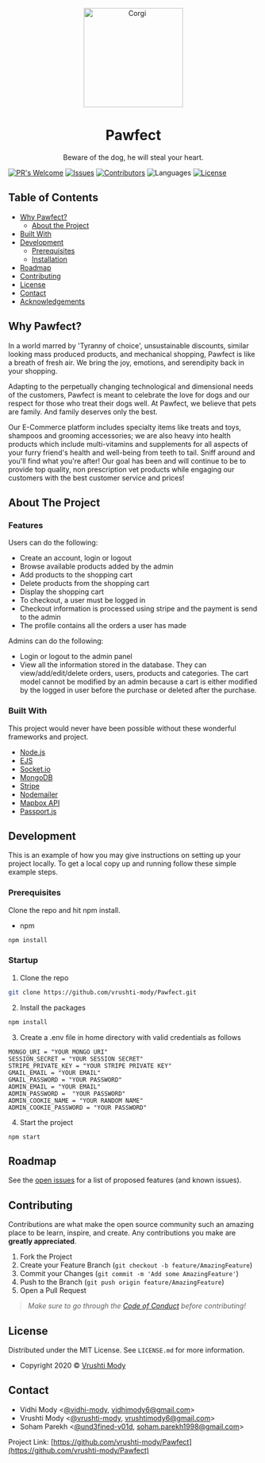 <p align="center">
    <img src="https://media2.giphy.com/media/VtslywgwNos5a/giphy.gif" width="200" alt="Corgi">
  <h1 align="center">Pawfect</h1>

  <p align="center">
    Beware of the dog, he will steal your heart.
  </p>
</p>

[![PR's Welcome](https://img.shields.io/badge/PRs-welcome-brightgreen.svg?style=flat)](https://github.com/vrushti-mody/Pawfect/pulls)
[![Issues](https://img.shields.io/github/issues-raw/vrushti-mody/Pawfect)](https://github.com/vrushti-mody/Pawfect/issues)
[![Contributors](https://img.shields.io/github/contributors/vrushti-mody/Pawfect)]()
![Languages](https://img.shields.io/github/languages/count/vrushti-mody/Pawfect)
[![License](https://img.shields.io/:License-MIT-blue.svg?style=flat-square)](http://badges.mit-license.org)

<!-- TABLE OF CONTENTS -->

## Table of Contents

- [Why Pawfect?](#why-pawfect)
  - [About the Project](#about-the-project)
- [Built With](#built-with)
- [Development](#development)
  - [Prerequisites](#prerequisites)
  - [Installation](#installation)
- [Roadmap](#roadmap)
- [Contributing](#contributing)
- [License](#license)
- [Contact](#contact)
- [Acknowledgements](#acknowledgements)

<!-- ABOUT THE PROJECT -->

## Why Pawfect?

In a world marred by 'Tyranny of choice', unsustainable discounts, similar looking mass produced products, and mechanical shopping, Pawfect is like a breath of fresh air. We bring the joy, emotions, and serendipity back in your shopping.

Adapting to the perpetually changing technological and dimensional needs of the customers, Pawfect is meant to celebrate the love for dogs and our respect for those who treat their dogs well. At Pawfect, we believe that pets are family. And family deserves only the best.

Our E-Commerce platform includes specialty items like treats and toys, shampoos and grooming accessories; we are also heavy into health products which include multi-vitamins and supplements for all aspects of your furry friend's health and well-being from teeth to tail. Sniff around and you'll find what you're after! Our goal has been and will continue to be to provide top quality, non prescription vet products while engaging our customers with the best customer service and prices!

## About The Project

### Features

Users can do the following:

- Create an account, login or logout
- Browse available products added by the admin
- Add products to the shopping cart
- Delete products from the shopping cart
- Display the shopping cart
- To checkout, a user must be logged in
- Checkout information is processed using stripe and the payment is send to the admin
- The profile contains all the orders a user has made

Admins can do the following:

- Login or logout to the admin panel
- View all the information stored in the database. They can view/add/edit/delete orders, users, products and categories. The cart model cannot be modified by an admin because a cart is either modified by the logged in user before the purchase or deleted after the purchase.
### Built With

This project would never have been possible without these wonderful frameworks and project.

- [Node.js](https://nodejs.org)
- [EJS](https://ejs.co)
- [Socket.io](https://www.npmjs.com/package/socket.io)
- [MongoDB](https://www.mongodb.com/)
- [Stripe](https://stripe.com/)
- [Nodemailer](https://nodemailer.com/about/)
- [Mapbox API](https://docs.mapbox.com/api/overview/)
- [Passport.js](http://www.passportjs.org/)

<!-- GETTING STARTED -->

## Development

This is an example of how you may give instructions on setting up your project locally.
To get a local copy up and running follow these simple example steps.

### Prerequisites

Clone the repo and hit npm install.

- npm

```sh
npm install
```

### Startup

1. Clone the repo

```sh
git clone https://github.com/vrushti-mody/Pawfect.git
```

2. Install the packages

```sh
npm install
```

3. Create a .env file in home directory with valid credentials as follows

```
MONGO_URI = "YOUR MONGO URI"
SESSION_SECRET = "YOUR SESSION SECRET"
STRIPE_PRIVATE_KEY = "YOUR STRIPE PRIVATE KEY"
GMAIL_EMAIL = "YOUR EMAIL"
GMAIL_PASSWORD = "YOUR PASSWORD"
ADMIN_EMAIL = "YOUR EMAIL"
ADMIN_PASSWORD =  "YOUR PASSWORD"
ADMIN_COOKIE_NAME = "YOUR RANDOM NAME"
ADMIN_COOKIE_PASSWORD = "YOUR PASSWORD"
```

4. Start the project

```JS
npm start
```

<!-- ROADMAP -->

## Roadmap

See the [open issues](https://github.com/vrushti-mody/Pawfect/issues) for a list of proposed features (and known issues).

<!-- CONTRIBUTING -->

## Contributing

Contributions are what make the open source community such an amazing place to be learn, inspire, and create. Any contributions you make are **greatly appreciated**.

1. Fork the Project
2. Create your Feature Branch (`git checkout -b feature/AmazingFeature`)
3. Commit your Changes (`git commit -m 'Add some AmazingFeature'`)
4. Push to the Branch (`git push origin feature/AmazingFeature`)
5. Open a Pull Request

> *Make sure to go through the [Code of Conduct](CODE_OF_CONDUCT.md) before contributing!*


<!-- LICENSE -->

## License

Distributed under the MIT License. See `LICENSE.md` for more information.

- Copyright 2020 © [Vrushti Mody](https://github.com/vrushti-mody)

<!-- CONTACT -->

## Contact

- Vidhi Mody <[@vidhi-mody](https://github.com/vidhi-mody), vidhimody6@gmail.com>
- Vrushti Mody <[@vrushti-mody](https://github.com/vrushti-mody), vrushtimody6@gmail.com>
- Soham Parekh <[@und3fined-v01d](https://github.com/und3fined-v01d), soham.parekh1998@gmail.com>

Project Link: [https://github.com/vrushti-mody/Pawfect](https://github.com/vrushti-mody/Pawfect)

